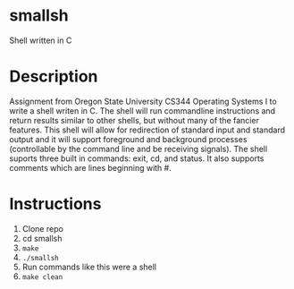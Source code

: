 # smallsh
Shell written in C

# Description
Assignment from Oregon State University CS344 Operating Systems I to write a shell writen in C. The shell will run commandline instructions and return results similar to other shells, but without many of the fancier features. This shell will allow for redirection of standard input and standard output and it will support foreground and background processes (controllable by the command line and be receiving signals). The shell suports three built in commands: exit, cd, and status. It also supports comments which are lines beginning with #. 

# Instructions
1. Clone repo
2. cd smallsh
3. `make`
4. `./smallsh`
5. Run commands like this were a shell
6. `make clean`

